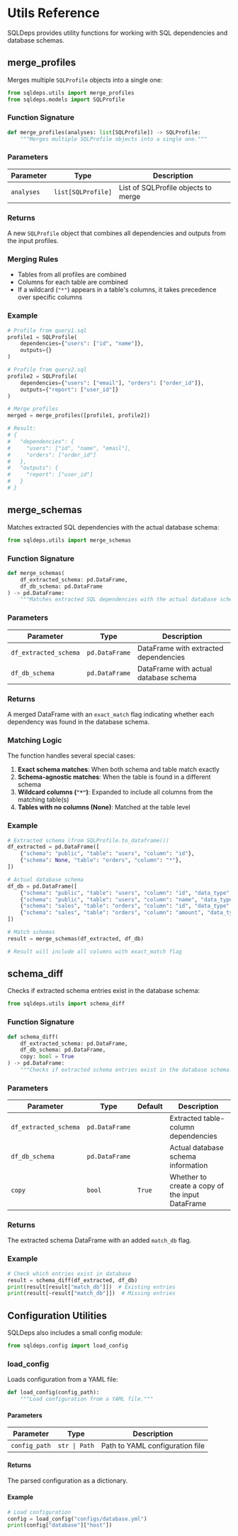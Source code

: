 # Utils Reference

SQLDeps provides utility functions for working with SQL dependencies and database schemas.

## merge_profiles

Merges multiple `SQLProfile` objects into a single one:

```python
from sqldeps.utils import merge_profiles
from sqldeps.models import SQLProfile
```

### Function Signature

```python
def merge_profiles(analyses: list[SQLProfile]) -> SQLProfile:
    """Merges multiple SQLProfile objects into a single one."""
```

### Parameters

| Parameter | Type | Description |
|-----------|------|-------------|
| `analyses` | `list[SQLProfile]` | List of SQLProfile objects to merge |

### Returns

A new `SQLProfile` object that combines all dependencies and outputs from the input profiles.

### Merging Rules

- Tables from all profiles are combined
- Columns for each table are combined
- If a wildcard (`"*"`) appears in a table's columns, it takes precedence over specific columns

### Example

```python
# Profile from query1.sql
profile1 = SQLProfile(
    dependencies={"users": ["id", "name"]},
    outputs={}
)

# Profile from query2.sql
profile2 = SQLProfile(
    dependencies={"users": ["email"], "orders": ["order_id"]},
    outputs={"report": ["user_id"]}
)

# Merge profiles
merged = merge_profiles([profile1, profile2])

# Result:
# {
#   "dependencies": {
#     "users": ["id", "name", "email"],
#     "orders": ["order_id"]
#   },
#   "outputs": {
#     "report": ["user_id"]
#   }
# }
```

## merge_schemas

Matches extracted SQL dependencies with the actual database schema:

```python
from sqldeps.utils import merge_schemas
```

### Function Signature

```python
def merge_schemas(
    df_extracted_schema: pd.DataFrame, 
    df_db_schema: pd.DataFrame
) -> pd.DataFrame:
    """Matches extracted SQL dependencies with the actual database schema."""
```

### Parameters

| Parameter | Type | Description |
|-----------|------|-------------|
| `df_extracted_schema` | `pd.DataFrame` | DataFrame with extracted dependencies |
| `df_db_schema` | `pd.DataFrame` | DataFrame with actual database schema |

### Returns

A merged DataFrame with an `exact_match` flag indicating whether each dependency was found in the database schema.

### Matching Logic

The function handles several special cases:

1. **Exact schema matches**: When both schema and table match exactly
2. **Schema-agnostic matches**: When the table is found in a different schema
3. **Wildcard columns (`"*"`)**: Expanded to include all columns from the matching table(s)
4. **Tables with no columns (None)**: Matched at the table level

### Example

```python
# Extracted schema (from SQLProfile.to_dataframe())
df_extracted = pd.DataFrame([
    {"schema": "public", "table": "users", "column": "id"},
    {"schema": None, "table": "orders", "column": "*"},
])

# Actual database schema
df_db = pd.DataFrame([
    {"schema": "public", "table": "users", "column": "id", "data_type": "integer"},
    {"schema": "public", "table": "users", "column": "name", "data_type": "varchar"},
    {"schema": "sales", "table": "orders", "column": "id", "data_type": "integer"},
    {"schema": "sales", "table": "orders", "column": "amount", "data_type": "numeric"},
])

# Match schemas
result = merge_schemas(df_extracted, df_db)

# Result will include all columns with exact_match flag
```

## schema_diff

Checks if extracted schema entries exist in the database schema:

```python
from sqldeps.utils import schema_diff
```

### Function Signature

```python
def schema_diff(
    df_extracted_schema: pd.DataFrame, 
    df_db_schema: pd.DataFrame, 
    copy: bool = True
) -> pd.DataFrame:
    """Checks if extracted schema entries exist in the database schema."""
```

### Parameters

| Parameter | Type | Default | Description |
|-----------|------|---------|-------------|
| `df_extracted_schema` | `pd.DataFrame` | | Extracted table-column dependencies |
| `df_db_schema` | `pd.DataFrame` | | Actual database schema information |
| `copy` | `bool` | `True` | Whether to create a copy of the input DataFrame |

### Returns

The extracted schema DataFrame with an added `match_db` flag.

### Example

```python
# Check which entries exist in database
result = schema_diff(df_extracted, df_db)
print(result[result["match_db"]])  # Existing entries
print(result[~result["match_db"]])  # Missing entries
```

## Configuration Utilities

SQLDeps also includes a small config module:

```python
from sqldeps.config import load_config
```

### load_config

Loads configuration from a YAML file:

```python
def load_config(config_path):
    """Load configuration from a YAML file."""
```

#### Parameters

| Parameter | Type | Description |
|-----------|------|-------------|
| `config_path` | `str \| Path` | Path to YAML configuration file |

#### Returns

The parsed configuration as a dictionary.

#### Example

```python
# Load configuration
config = load_config("configs/database.yml")
print(config["database"]["host"])
```

